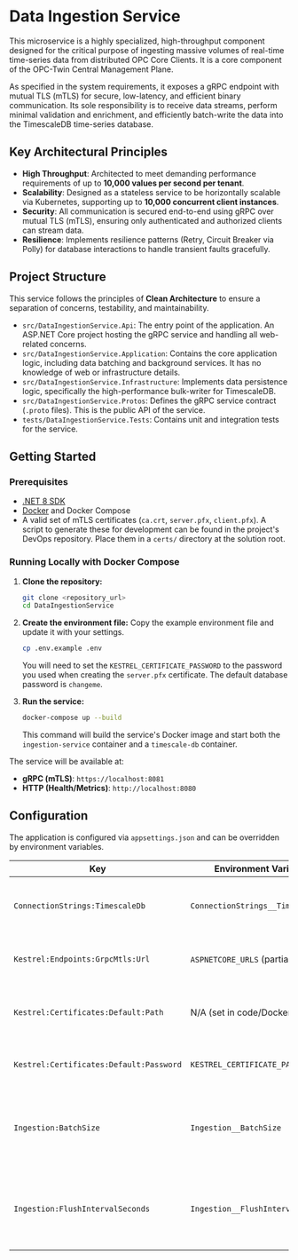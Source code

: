 # Data Ingestion Service

This microservice is a highly specialized, high-throughput component designed for the critical purpose of ingesting massive volumes of real-time time-series data from distributed OPC Core Clients. It is a core component of the OPC-Twin Central Management Plane.

As specified in the system requirements, it exposes a gRPC endpoint with mutual TLS (mTLS) for secure, low-latency, and efficient binary communication. Its sole responsibility is to receive data streams, perform minimal validation and enrichment, and efficiently batch-write the data into the TimescaleDB time-series database.

## Key Architectural Principles

- **High Throughput**: Architected to meet demanding performance requirements of up to **10,000 values per second per tenant**.
- **Scalability**: Designed as a stateless service to be horizontally scalable via Kubernetes, supporting up to **10,000 concurrent client instances**.
- **Security**: All communication is secured end-to-end using gRPC over mutual TLS (mTLS), ensuring only authenticated and authorized clients can stream data.
- **Resilience**: Implements resilience patterns (Retry, Circuit Breaker via Polly) for database interactions to handle transient faults gracefully.

## Project Structure

This service follows the principles of **Clean Architecture** to ensure a separation of concerns, testability, and maintainability.

- `src/DataIngestionService.Api`: The entry point of the application. An ASP.NET Core project hosting the gRPC service and handling all web-related concerns.
- `src/DataIngestionService.Application`: Contains the core application logic, including data batching and background services. It has no knowledge of web or infrastructure details.
- `src/DataIngestionService.Infrastructure`: Implements data persistence logic, specifically the high-performance bulk-writer for TimescaleDB.
- `src/DataIngestionService.Protos`: Defines the gRPC service contract (`.proto` files). This is the public API of the service.
- `tests/DataIngestionService.Tests`: Contains unit and integration tests for the service.

## Getting Started

### Prerequisites

- [.NET 8 SDK](https://dotnet.microsoft.com/download/dotnet/8.0)
- [Docker](https://www.docker.com/products/docker-desktop/) and Docker Compose
- A valid set of mTLS certificates (`ca.crt`, `server.pfx`, `client.pfx`). A script to generate these for development can be found in the project's DevOps repository. Place them in a `certs/` directory at the solution root.

### Running Locally with Docker Compose

1.  **Clone the repository:**
    ```bash
    git clone <repository_url>
    cd DataIngestionService
    ```

2.  **Create the environment file:**
    Copy the example environment file and update it with your settings.
    ```bash
    cp .env.example .env
    ```
    You will need to set the `KESTREL_CERTIFICATE_PASSWORD` to the password you used when creating the `server.pfx` certificate. The default database password is `changeme`.

3.  **Run the service:**
    ```bash
    docker-compose up --build
    ```
    This command will build the service's Docker image and start both the `ingestion-service` container and a `timescale-db` container.

The service will be available at:
-   **gRPC (mTLS)**: `https://localhost:8081`
-   **HTTP (Health/Metrics)**: `http://localhost:8080`

## Configuration

The application is configured via `appsettings.json` and can be overridden by environment variables.

| Key                                  | Environment Variable                        | Description                                                                 |
| ------------------------------------ | ------------------------------------------- | --------------------------------------------------------------------------- |
| `ConnectionStrings:TimescaleDb`      | `ConnectionStrings__TimescaleDb`            | The connection string for the TimescaleDB instance.                         |
| `Kestrel:Endpoints:GrpcMtls:Url`     | `ASPNETCORE_URLS` (partially)               | The URL for the gRPC mTLS endpoint.                                         |
| `Kestrel:Certificates:Default:Path`  | N/A (set in code/Dockerfile)                | Path to the server's `.pfx` certificate inside the container.               |
| `Kestrel:Certificates:Default:Password`| `KESTREL_CERTIFICATE_PASSWORD`              | Password for the server's `.pfx` certificate.                             |
| `Ingestion:BatchSize`                | `Ingestion__BatchSize`                      | Max number of data points to write in a single database transaction.        |
| `Ingestion:FlushIntervalSeconds`     | `Ingestion__FlushIntervalSeconds`           | Interval in seconds for the background service to flush the data buffer.    |